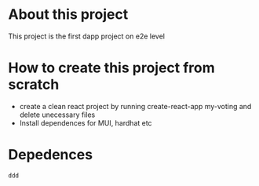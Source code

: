 # About this project

This project is the first dapp project on e2e level

# How to create this project from scratch

- create a clean react project by running create-react-app my-voting and delete unecessary files
- Install dependences for MUI, hardhat etc

# Depedences

```
ddd
```
